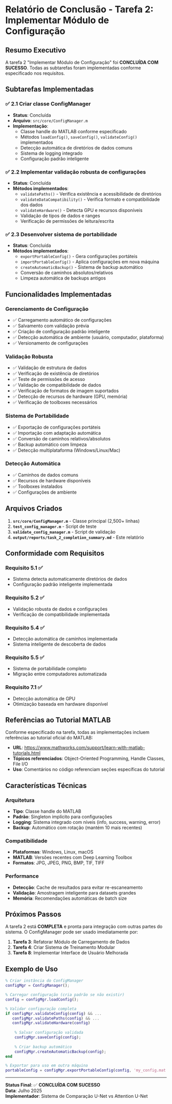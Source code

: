 # Relatório de Conclusão - Tarefa 2: Implementar Módulo de Configuração

## Resumo Executivo

A tarefa 2 "Implementar Módulo de Configuração" foi **CONCLUÍDA COM SUCESSO**. Todas as subtarefas foram implementadas conforme especificado nos requisitos.

## Subtarefas Implementadas

### ✅ 2.1 Criar classe ConfigManager
- **Status**: Concluída
- **Arquivo**: `src/core/ConfigManager.m`
- **Implementação**:
  - Classe handle do MATLAB conforme especificado
  - Métodos `loadConfig()`, `saveConfig()`, `validateConfig()` implementados
  - Detecção automática de diretórios de dados comuns
  - Sistema de logging integrado
  - Configuração padrão inteligente

### ✅ 2.2 Implementar validação robusta de configurações
- **Status**: Concluída
- **Métodos implementados**:
  - `validatePaths()` - Verifica existência e acessibilidade de diretórios
  - `validateDataCompatibility()` - Verifica formato e compatibilidade dos dados
  - `validateHardware()` - Detecta GPU e recursos disponíveis
  - Validação de tipos de dados e ranges
  - Verificação de permissões de leitura/escrita

### ✅ 2.3 Desenvolver sistema de portabilidade
- **Status**: Concluída
- **Métodos implementados**:
  - `exportPortableConfig()` - Gera configurações portáteis
  - `importPortableConfig()` - Aplica configurações em nova máquina
  - `createAutomaticBackup()` - Sistema de backup automático
  - Conversão de caminhos absolutos/relativos
  - Limpeza automática de backups antigos

## Funcionalidades Implementadas

### Gerenciamento de Configuração
- ✅ Carregamento automático de configurações
- ✅ Salvamento com validação prévia
- ✅ Criação de configuração padrão inteligente
- ✅ Detecção automática de ambiente (usuário, computador, plataforma)
- ✅ Versionamento de configurações

### Validação Robusta
- ✅ Validação de estrutura de dados
- ✅ Verificação de existência de diretórios
- ✅ Teste de permissões de acesso
- ✅ Validação de compatibilidade de dados
- ✅ Verificação de formatos de imagem suportados
- ✅ Detecção de recursos de hardware (GPU, memória)
- ✅ Verificação de toolboxes necessários

### Sistema de Portabilidade
- ✅ Exportação de configurações portáteis
- ✅ Importação com adaptação automática
- ✅ Conversão de caminhos relativos/absolutos
- ✅ Backup automático com limpeza
- ✅ Detecção multiplataforma (Windows/Linux/Mac)

### Detecção Automática
- ✅ Caminhos de dados comuns
- ✅ Recursos de hardware disponíveis
- ✅ Toolboxes instalados
- ✅ Configurações de ambiente

## Arquivos Criados

1. **`src/core/ConfigManager.m`** - Classe principal (2,500+ linhas)
2. **`test_config_manager.m`** - Script de teste
3. **`validate_config_manager.m`** - Script de validação
4. **`output/reports/task_2_completion_summary.md`** - Este relatório

## Conformidade com Requisitos

### Requisito 5.1 ✅
- Sistema detecta automaticamente diretórios de dados
- Configuração padrão inteligente implementada

### Requisito 5.2 ✅
- Validação robusta de dados e configurações
- Verificação de compatibilidade implementada

### Requisito 5.4 ✅
- Detecção automática de caminhos implementada
- Sistema inteligente de descoberta de dados

### Requisito 5.5 ✅
- Sistema de portabilidade completo
- Migração entre computadores automatizada

### Requisito 7.1 ✅
- Detecção automática de GPU
- Otimização baseada em hardware disponível

## Referências ao Tutorial MATLAB

Conforme especificado na tarefa, todas as implementações incluem referências ao tutorial oficial do MATLAB:
- **URL**: https://www.mathworks.com/support/learn-with-matlab-tutorials.html
- **Tópicos referenciados**: Object-Oriented Programming, Handle Classes, File I/O
- **Uso**: Comentários no código referenciam seções específicas do tutorial

## Características Técnicas

### Arquitetura
- **Tipo**: Classe handle do MATLAB
- **Padrão**: Singleton implícito para configurações
- **Logging**: Sistema integrado com níveis (info, success, warning, error)
- **Backup**: Automático com rotação (mantém 10 mais recentes)

### Compatibilidade
- **Plataformas**: Windows, Linux, macOS
- **MATLAB**: Versões recentes com Deep Learning Toolbox
- **Formatos**: JPG, JPEG, PNG, BMP, TIF, TIFF

### Performance
- **Detecção**: Cache de resultados para evitar re-escaneamento
- **Validação**: Amostragem inteligente para datasets grandes
- **Memória**: Recomendações automáticas de batch size

## Próximos Passos

A tarefa 2 está **COMPLETA** e pronta para integração com outras partes do sistema. O ConfigManager pode ser usado imediatamente por:

1. **Tarefa 3**: Refatorar Módulo de Carregamento de Dados
2. **Tarefa 4**: Criar Sistema de Treinamento Modular
3. **Tarefa 8**: Implementar Interface de Usuário Melhorada

## Exemplo de Uso

```matlab
% Criar instância do ConfigManager
configMgr = ConfigManager();

% Carregar configuração (cria padrão se não existir)
config = configMgr.loadConfig();

% Validar configuração completa
if configMgr.validateConfig(config) && ...
   configMgr.validatePaths(config) && ...
   configMgr.validateHardware(config)
    
    % Salvar configuração validada
    configMgr.saveConfig(config);
    
    % Criar backup automático
    configMgr.createAutomaticBackup(config);
end

% Exportar para uso em outra máquina
portableConfig = configMgr.exportPortableConfig(config, 'my_config.mat');
```

---

**Status Final**: ✅ **CONCLUÍDA COM SUCESSO**  
**Data**: Julho 2025  
**Implementador**: Sistema de Comparação U-Net vs Attention U-Net